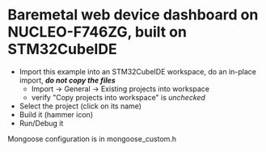 # Baremetal web device dashboard on NUCLEO-F746ZG, built on STM32CubeIDE

- Import this example into an STM32CubeIDE workspace, do an in-place import, **_do not copy the files_**
  - Import -> General -> Existing projects into workspace
  - verify "Copy projects into workspace" is _unchecked_
- Select the project (click on its name)
- Build it (hammer icon)
- Run/Debug it

Mongoose configuration is in mongoose_custom.h
